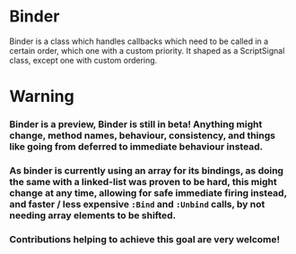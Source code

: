 # Binder
Binder is a class which handles callbacks which need to be called in a certain order, which one with a custom priority. It shaped as a ScriptSignal class, except one with custom ordering.

# Warning

### Binder is a preview, Binder is still in beta! Anything might change, method names, behaviour, consistency, and things like going from deferred to immediate behaviour instead.
### As binder is currently using an array for its bindings, as doing the same with a linked-list was proven to be hard, this might change at any time, allowing for safe immediate firing instead, and faster / less expensive `:Bind` and `:Unbind` calls, by not needing array elements to be shifted.

### Contributions helping to achieve this goal are very welcome!
